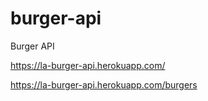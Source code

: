 # burger-api
Burger API

https://la-burger-api.herokuapp.com/

https://la-burger-api.herokuapp.com/burgers

